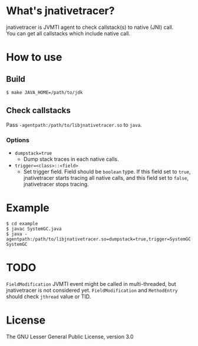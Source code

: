 # What's jnativetracer?

jnativetracer is JVMTI agent to check callstack(s) to native (JNI) call.  
You can get all callstacks which include native call.

# How to use

## Build

```
$ make JAVA_HOME=/path/to/jdk
```

## Check callstacks

Pass `-agentpath:/path/to/libjnativetracer.so` to `java`.

### Options

* `dumpstack=true`
    * Dump stack traces in each native calls.
* `trigger=<class>::<field>`
    * Set trigger field. Field should be `boolean` type. If this field set to `true`, jnativetracer starts tracing all native calls, and this field set to `false`, jnativetracer stops tracing.

# Example

```
$ cd example
$ javac SystemGC.java
$ java -agentpath:/path/to/libjnativetracer.so=dumpstack=true,trigger=SystemGC::isTrace SystemGC
```

# TODO

`FieldModification` JVMTI event might be called in multi-threaded, but jnativetracer is not considered yet. `FieldModification` and `MethodEntry` should check `jthread` value or TID.

# License

The GNU Lesser General Public License, version 3.0
